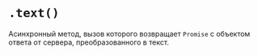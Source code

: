 # `.text()`

Асинхронный метод, вызов которого возвращает `Promise` c объектом ответа от сервера, преобразованного в текст.